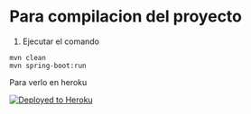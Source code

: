 # Para compilacion del proyecto

1) Ejecutar el comando 
```
mvn clean
mvn spring-boot:run
```
Para verlo en heroku 


[![Deployed to Heroku](https://www.herokucdn.com/deploy/button.png)](https://coronavirus-back-end.herokuapp.com/)


